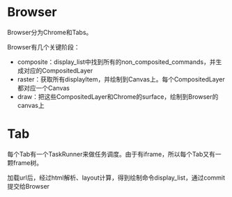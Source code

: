# Browser

Browser分为Chrome和Tabs。

Browser有几个关键阶段：
- composite：display_list中找到所有的non_composited_commands，并生成对应的CompositedLayer
- raster：获取所有displayItem，并绘制到Canvas上。每个CompositedLayer都对应一个Canvas
- draw：把这些CompositedLayer和Chrome的surface，绘制到Browser的canvas上

# Tab

每个Tab有一个TaskRunner来做任务调度。由于有iframe，所以每个Tab又有一颗frame树。

加载url后，经过html解析、layout计算，得到绘制命令display_list，通过commit提交给Browser